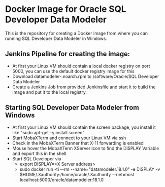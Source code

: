 # Docker Image for Oracle SQL Developer Data Modeler

This is the repository for creating a Docker Image from where you can running SQL Developer Data Modeler in Windows.

## Jenkins Pipeline for creating the image:
* At first your Linux VM should contain a local docker registry on port 5000, you can use the default docker registry image for this
* Download datamodeler-<Version>.noarch.rpm to /software/Oracle/SQL Developer Data Modeler
* Create a Jenkins Job from provided Jenkinsfile and start it to build the image and put it to the local registry.

## Starting SQL Developer Data Modeler from Windows
* At first your Linux VM should contain the screen package, you install it like "sudo apt-get -y install screen"
* Start MobaXTerm and connect to your Linux VM via ssh
* Check in the MobaXTerm Banner that X-11 forwarding is enabled
* Mouse hover the MobaXTerm XServer Icon to find the DISPLAY Variable and export this in the shell
* Start SQL Developer via
    * export DISPLAY=&lt;X Server address>
    * sudo docker run -ti --rm --name="datamodeler.18.1.0" -e DISPLAY -v $HOME/.Xauthority:/home/oracle/.Xauthority --net=host localhost:5000/oracle/datamodeler:18.1.0
